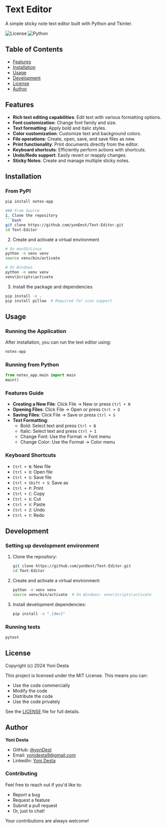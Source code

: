 # Text Editor

A simple sticky note text editor built with Python and Tkinter.

![License](https://img.shields.io/badge/license-MIT-blue.svg)
![Python](https://img.shields.io/badge/python-3.6%2B-blue)

## Table of Contents
- [Features](#features)
- [Installation](#installation)
- [Usage](#usage)
- [Development](#development)
- [License](#license)
- [Author](#author)

## Features

- **Rich text editing capabilities**: Edit text with various formatting options.
- **Font customization**: Change font family and size.
- **Text formatting**: Apply bold and italic styles.
- **Color customization**: Customize text and background colors.
- **File operations**: Create, open, save, and save files as new.
- **Print functionality**: Print documents directly from the editor.
- **Keyboard shortcuts**: Efficiently perform actions with shortcuts.
- **Undo/Redo support**: Easily revert or reapply changes.
- **Sticky Notes**: Create and manage multiple sticky notes.

## Installation

### From PyPI
```bash
pip install notes-app

### From Source
1. Clone the repository
```bash
git clone https://github.com/yonDest/Text-Editor.git
cd Text-Editor
```

2. Create and activate a virtual environment
```bash
# On macOS/Linux
python -m venv venv
source venv/bin/activate

# On Windows
python -m venv venv
venv\Scripts\activate
```

3. Install the package and dependencies
```bash
pip install -e .
pip install pillow  # Required for icon support
```

## Usage

### Running the Application

After installation, you can run the text editor using:

```bash
notes-app
```

### Running from Python

```python
from notes_app.main import main
main()
```

### Features Guide

- **Creating a New File**: Click File → New or press `Ctrl + N`
- **Opening Files**: Click File → Open or press `Ctrl + O`
- **Saving Files**: Click File → Save or press `Ctrl + S`
- **Text Formatting**:
  - Bold: Select text and press `Ctrl + B`
  - Italic: Select text and press `Ctrl + I`
  - Change Font: Use the Format → Font menu
  - Change Color: Use the Format → Color menu

### Keyboard Shortcuts
- `Ctrl + N`: New file
- `Ctrl + O`: Open file
- `Ctrl + S`: Save file
- `Ctrl + Shift + S`: Save as
- `Ctrl + P`: Print
- `Ctrl + C`: Copy
- `Ctrl + X`: Cut
- `Ctrl + V`: Paste
- `Ctrl + Z`: Undo
- `Ctrl + Y`: Redo

## Development

### Setting up development environment

1. Clone the repository:
    ```bash
    git clone https://github.com/yonDest/Text-Editor.git
    cd Text-Editor
    ```

2. Create and activate a virtual environment:
    ```bash
    python -m venv venv
    source venv/bin/activate  # On Windows: venv\Scripts\activate
    ```

3. Install development dependencies:
    ```bash
    pip install -e ".[dev]"
    ```

### Running tests
```bash
pytest
```

## License

Copyright (c) 2024 Yoni Desta

This project is licensed under the MIT License. This means you can:
- Use the code commercially
- Modify the code
- Distribute the code
- Use the code privately

See the [LICENSE](LICENSE) file for full details.

## Author

**Yoni Desta**
- GitHub: [@yonDest](https://github.com/yonDest)
- Email: yonidesta9@gmail.com
- LinkedIn: [Yoni Desta](https://linkedin.com/in/yonidesta/)

### Contributing
Feel free to reach out if you'd like to:
- Report a bug
- Request a feature
- Submit a pull request
- Or, just to chat!

Your contributions are always welcome!

